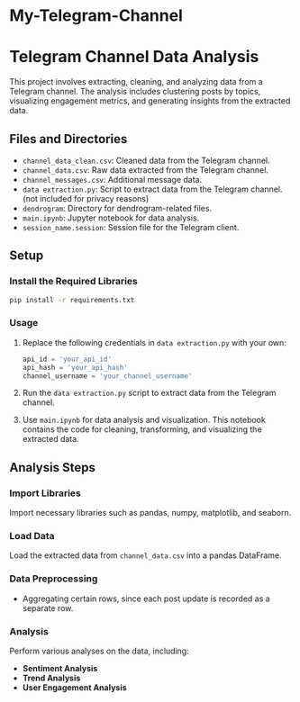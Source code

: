 # My-Telegram-Channel
# Telegram Channel Data Analysis

This project involves extracting, cleaning, and analyzing data from a Telegram channel. The analysis includes clustering posts by topics, visualizing engagement metrics, and generating insights from the extracted data.

## Files and Directories

- `channel_data_clean.csv`: Cleaned data from the Telegram channel.
- `channel_data.csv`: Raw data extracted from the Telegram channel.
- `channel_messages.csv`: Additional message data.
- `data extraction.py`: Script to extract data from the Telegram channel. (not included for privacy reasons)
- `dendrogram`: Directory for dendrogram-related files.
- `main.ipynb`: Jupyter notebook for data analysis.
- `session_name.session`: Session file for the Telegram client.

## Setup

### Install the Required Libraries

```bash
pip install -r requirements.txt
```

### Usage

1. Replace the following credentials in `data extraction.py` with your own:

   ```python
   api_id = 'your_api_id'
   api_hash = 'your_api_hash'
   channel_username = 'your_channel_username'
   ```

2. Run the `data extraction.py` script to extract data from the Telegram channel.

3. Use `main.ipynb` for data analysis and visualization. This notebook contains the code for cleaning, transforming, and visualizing the extracted data.

## Analysis Steps

### Import Libraries

Import necessary libraries such as pandas, numpy, matplotlib, and seaborn.

### Load Data

Load the extracted data from `channel_data.csv` into a pandas DataFrame.

### Data Preprocessing

- Aggregating certain rows, since each post update is recorded as a separate row.

### Analysis

Perform various analyses on the data, including:

- **Sentiment Analysis**
- **Trend Analysis**
- **User Engagement Analysis**
